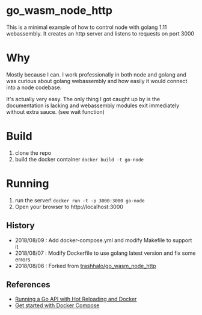 # go_wasm_node_http
This is a minimal example of how to control node with golang 1.11 webassembly. It creates an http server and listens to requests on port 3000

# Why
Mostly because I can. I work professionally in both node and golang and was curious about golang webassembly and how easily it would connect into a node codebase.

It's actually very easy. The only thing I got caught up by is the documentation is lacking and webassembly modules exit immediately without extra sauce. (see wait function)

# Build
1. clone the repo
2. build the docker container `docker build -t go-node`

# Running
1. run the server! `docker run -t -p 3000:3000 go-node`
2. Open your browser to http://localhost:3000


## History
- 2018/08/09 : Add docker-compose.yml and modify Makefile to support it
- 2018/08/07 : Modify Dockerfile to use golang latest version and fix some errors
- 2018/08/06 : Forked from [trashhalo/go_wasm_node_http](https://github.com/trashhalo/go_wasm_node_http)

## References
- [Running a Go API with Hot Reloading and Docker](https://www.zachjohnsondev.com/posts/go-docker-hot-reload-example/)
- [Get started with Docker Compose](https://docs.docker.com/compose/gettingstarted/)

